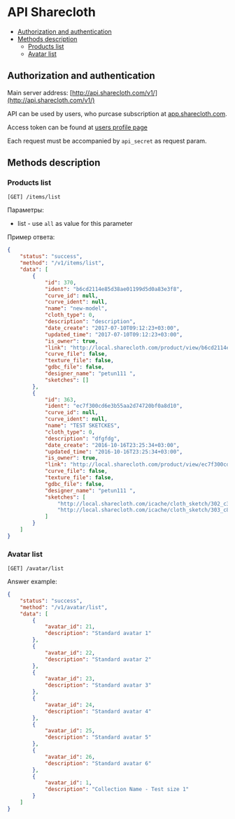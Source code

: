 # API Sharecloth

- [Authorization and authentication](#Authorization-and-authentication)
- [Methods description](#Methods-description)
  - [Products list](#Products-list)
  - [Avatar list](#Avatar-list)


## Authorization and authentication

Main server address: [http://api.sharecloth.com/v1/](http://api.sharecloth.com/v1/)

API can be used by users, who purcase subscription at [app.sharecloth.com](https://app.sharecloth.com).

Access token can be found at [users profile page](http://app.sharecloth.com/en/account)

Each request must be accompanied by `api_secret` as request param.


## Methods description

### Products list

```
[GET] /items/list
```

Параметры:

- list - use `all` as value for this parameter


Пример ответа:

```json
{
    "status": "success",
    "method": "/v1/items/list",
    "data": [
        {
            "id": 370,
            "ident": "b6cd2114e85d38ae01199d5d0a83e3f8",
            "curve_id": null,
            "curve_ident": null,
            "name": "new-model",
            "cloth_type": 0,
            "description": "description",
            "date_create": "2017-07-10T09:12:23+03:00",
            "updated_time": "2017-07-10T09:12:23+03:00",
            "is_owner": true,
            "link": "http://local.sharecloth.com/product/view/b6cd2114e85d38ae01199d5d0a83e3f8",
            "curve_file": false,
            "texture_file": false,
            "gdbc_file": false,
            "designer_name": "petun111 ",
            "sketches": []
        },
        {
            "id": 363,
            "ident": "ec7f300cd6e3b55aa2d74720bf0a8d10",
            "curve_id": null,
            "curve_ident": null,
            "name": "TEST SKETCKES",
            "cloth_type": 0,
            "description": "dfgfdg",
            "date_create": "2016-10-16T23:25:34+03:00",
            "updated_time": "2016-10-16T23:25:34+03:00",
            "is_owner": true,
            "link": "http://local.sharecloth.com/product/view/ec7f300cd6e3b55aa2d74720bf0a8d10",
            "curve_file": false,
            "texture_file": false,
            "gdbc_file": false,
            "designer_name": "petun111 ",
            "sketches": [
                "http://local.sharecloth.com/icache/cloth_sketch/302_c30b5251ec3d32e6e043d5197a3287ef.jpeg",
                "http://local.sharecloth.com/icache/cloth_sketch/303_c82f4b60521d582fe1d5e3b47315e478.jpg"
            ]
        }
    ]
}
```

### Avatar list

```
[GET] /avatar/list
```

Answer example:

```json
{
    "status": "success",
    "method": "/v1/avatar/list",
    "data": [
        {
            "avatar_id": 21,
            "description": "Standard avatar 1"
        },
        {
            "avatar_id": 22,
            "description": "Standard avatar 2"
        },
        {
            "avatar_id": 23,
            "description": "Standard avatar 3"
        },
        {
            "avatar_id": 24,
            "description": "Standard avatar 4"
        },
        {
            "avatar_id": 25,
            "description": "Standard avatar 5"
        },
        {
            "avatar_id": 26,
            "description": "Standard avatar 6"
        },
        {
            "avatar_id": 1,
            "description": "Collection Name - Test size 1"
        }
    ]
}
```






